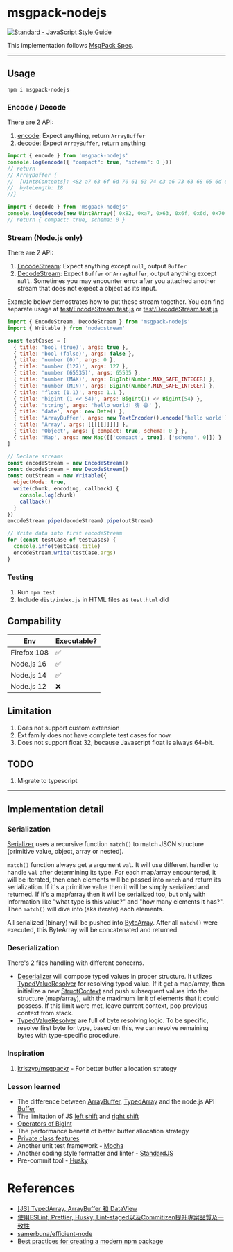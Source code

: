 # msgpack-nodejs

[![Standard - JavaScript Style Guide](https://img.shields.io/badge/code_style-standard-brightgreen.svg)](https://standardjs.com/)

This implementation follows [MsgPack Spec](https://github.com/msgpack/msgpack/blob/master/spec.md).  

---

## Usage
```
npm i msgpack-nodejs
```

### Encode / Decode
There are 2 API:
1. [encode](blob/main/src/encoder/index.js): Expect anything, return ```ArrayBuffer```
2. [decode](blob/main/src/decoder/index.js): Expect ```ArrayBuffer```, return anything
```javascript
import { encode } from 'msgpack-nodejs'
console.log(encode({ "compact": true, "schema": 0 }))
// return
// ArrayBuffer {
//  [Uint8Contents]: <82 a7 63 6f 6d 70 61 63 74 c3 a6 73 63 68 65 6d 61 00>,
//  byteLength: 18
//}
```

```javascript
import { decode } from 'msgpack-nodejs'
console.log(decode(new Uint8Array([ 0x82, 0xa7, 0x63, 0x6f, 0x6d, 0x70, 0x61, 0x63, 0x74, 0xc3, 0xa6, 0x73, 0x63, 0x68, 0x65, 0x6d, 0x61, 0x00, ]).buffer))
// return { compact: true, schema: 0 }
```

### Stream (Node.js only)
There are 2 API:
1. [EncodeStream](blob/main/src/streams/EncodeStream.js): Expect anything except ```null```, output ```Buffer```
2. [DecodeStream](blob/main/src/streams/DecodeStream.js): Expect ```Buffer``` or ```ArrayBuffer```, output anything except ```null```. Sometimes you may encounter error after you attached another stream that does not expect a object as its input. 

Example below demostrates how to put these stream together.
You can find separate usage at [test/EncodeStream.test.js](blob/main/test/EncodeStream.test.js) or [test/DecodeStream.test.js](blob/main/test/DecodeStream.test.js)

```javascript
import { EncodeStream, DecodeStream } from 'msgpack-nodejs'
import { Writable } from 'node:stream'

const testCases = [
  { title: 'bool (true)', args: true },
  { title: 'bool (false)', args: false },
  { title: 'number (0)', args: 0 },
  { title: 'number (127)', args: 127 },
  { title: 'number (65535)', args: 65535 },
  { title: 'number (MAX)', args: BigInt(Number.MAX_SAFE_INTEGER) },
  { title: 'number (MIN)', args: BigInt(Number.MIN_SAFE_INTEGER) },
  { title: 'float (1.1)', args: 1.1 },
  { title: 'bigint (1 << 54)', args: BigInt(1) << BigInt(54) },
  { title: 'string', args: 'hello world! 嗨 😂' },
  { title: 'date', args: new Date() },
  { title: 'ArrayBuffer', args: new TextEncoder().encode('hello world').buffer },
  { title: 'Array', args: [[[[[]]]]] },
  { title: 'Object', args: { compact: true, schema: 0 } },
  { title: 'Map', args: new Map([['compact', true], ['schema', 0]]) }
]

// Declare streams
const encodeStream = new EncodeStream()
const decodeStream = new DecodeStream()
const outStream = new Writable({
  objectMode: true,
  write(chunk, encoding, callback) {
    console.log(chunk)
    callback()
  }
})
encodeStream.pipe(decodeStream).pipe(outStream)

// Write data into first encodeStream
for (const testCase of testCases) {
  console.info(testCase.title)
  encodeStream.write(testCase.args)
}
```

### Testing
1. Run ```npm test```
2. Include ```dist/index.js``` in HTML files as ```test.html``` did

## Compability
| Env                                          | Executable? |
|----------------------------------------------|-------------|
| Firefox 108                                  | ✅          |
| Node.js 16                                   | ✅          |
| Node.js 14                                   | ✅          |
| Node.js 12                                   | ❌          |

## Limitation
1. Does not support custom extension
2. Ext family does not have complete test cases for now.
3. Does not support float 32, because Javascript float is always 64-bit.

## TODO
1. Migrate to typescript


---


## Implementation detail
### Serialization
[Serializer](blob/main/src/Serialize.js) uses a recursive function ```match()``` to match JSON structure (primitive value, object, array or nested).

```match()``` function always get a argument ```val```. It will use different handler to handle ```val``` after determining its type. 
For each map/array encountered, it will be iterated, then each elements will be passed into ```match``` and return its serialization.
If it's a primitive value then it will be simply serialized and returned.
If it's a map/array then it will be serialized too, but only with information like "what type is this value?" and "how many elements it has?".
Then ```match()``` will dive into (aka iterate) each elements.

All serialized (binary) will be pushed into [ByteArray](blob/main/src/ByteArray.js).
After all ```match()``` were executed, this ByteArray will be concatenated and returned.

### Deserialization
There's 2 files handling with different concerns.
- [Deserializer](blob/main/src/Deserialize.js) will compose typed values in proper structure. It utlizes [TypedValueResolver](blob/main/src/TypedValueResolver.js) for resolving typed value. If it get a map/array, then initialize a new [StructContext](blob/main/src/StructContext.js) and push subsequent values into the structure (map/array), with the maximum limit of elements that it could possess. If this limit were met, leave current context, pop previous context from stack.
- [TypedValueResolver](blob/main/src/TypedValueResolver.js) are full of byte resolving logic. To be specific, resolve first byte for type, based on this, we can resolve remaining bytes with type-specific procedure.


### Inspiration
1. [kriszyp/msgpackr](https://github.com/kriszyp/msgpackr/blob/master/pack.js#L636-L657) - For better buffer allocation strategy

### Lesson learned
- The difference between [ArrayBuffer](https://developer.mozilla.org/en-US/docs/Web/JavaScript/Reference/Global_Objects/ArrayBuffer), [TypedArray](https://developer.mozilla.org/en-US/docs/Web/JavaScript/Reference/Global_Objects/TypedArray) and the node.js API [Buffer](https://nodejs.org/api/buffer.html)
- The limitation of JS [left shift](https://developer.mozilla.org/en-US/docs/Web/JavaScript/Reference/Operators/Left_shift) and [right shift](https://developer.mozilla.org/en-US/docs/Web/JavaScript/Reference/Operators/Right_shift)
- [Operators of BigInt](https://developer.mozilla.org/en-US/docs/Web/JavaScript/Reference/Global_Objects/BigInt#operators)
- The performance benefit of better buffer allocation strategy
- [Private class features](https://developer.mozilla.org/en-US/docs/Web/JavaScript/Reference/Classes/Private_class_fields)
- Another unit test framework - [Mocha](https://mochajs.org/)
- Another coding style formatter and linter - [StandardJS](https://standardjs.com/index.html)
- Pre-commit tool - [Husky](https://github.com/typicode/husky)
  
  
  
# References
- [[JS] TypedArray, ArrayBuffer 和 DataView](https://pjchender.dev/javascript/js-typedarray-buffer-dataview/)
- [使用ESLint, Prettier, Husky, Lint-staged以及Commitizen提升專案品質及一致性](https://medium.com/@danielhu95/set-up-eslint-pipeline-zh-tw-990d7d9eb68e)
- [samerbuna/efficient-node](https://github.com/samerbuna/efficient-node/blob/main/400-node-streams.adoc)
- [Best practices for creating a modern npm package](https://snyk.io/blog/best-practices-create-modern-npm-package/)